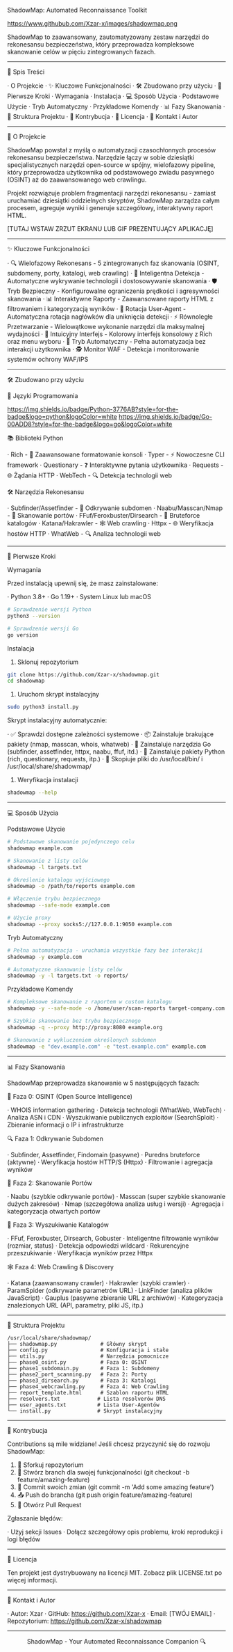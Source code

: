 ShadowMap: Automated Reconnaissance Toolkit

https://www.githubub.com/Xzar-x/images/shadowmap.png

ShadowMap to zaawansowany, zautomatyzowany zestaw narzędzi do rekonesansu bezpieczeństwa, który przeprowadza kompleksowe skanowanie celów w pięciu zintegrowanych fazach.

---

📖 Spis Treści

· O Projekcie
· ✨ Kluczowe Funkcjonalności
· 🛠️ Zbudowano przy użyciu
· 🚀 Pierwsze Kroki
  · Wymagania
  · Instalacja
· 💻 Sposób Użycia
  · Podstawowe Użycie
  · Tryb Automatyczny
  · Przykładowe Komendy
· 📊 Fazy Skanowania
· 📁 Struktura Projektu
· 🤝 Kontrybucja
· 📄 Licencja
· 👤 Kontakt i Autor

---

🎯 O Projekcie

ShadowMap powstał z myślą o automatyzacji czasochłonnych procesów rekonesansu bezpieczeństwa. Narzędzie łączy w sobie dziesiątki specjalistycznych narzędzi open-source w spójny, wielofazowy pipeline, który przeprowadza użytkownika od podstawowego zwiadu pasywnego (OSINT) aż do zaawansowanego web crawlingu.

Projekt rozwiązuje problem fragmentacji narzędzi rekonesansu - zamiast uruchamiać dziesiątki oddzielnych skryptów, ShadowMap zarządza całym procesem, agreguje wyniki i generuje szczegółowy, interaktywny raport HTML.

[TUTAJ WSTAW ZRZUT EKRANU LUB GIF PREZENTUJĄCY APLIKACJĘ]

---

✨ Kluczowe Funkcjonalności

· 🔍 Wielofazowy Rekonesans - 5 zintegrowanych faz skanowania (OSINT, subdomeny, porty, katalogi, web crawling)
· 🎯 Inteligentna Detekcja - Automatyczne wykrywanie technologii i dostosowywanie skanowania
· 🛡️ Tryb Bezpieczny - Konfigurowalne ograniczenia prędkości i agresywności skanowania
· 📊 Interaktywne Raporty - Zaawansowane raporty HTML z filtrowaniem i kategoryzacją wyników
· 🔄 Rotacja User-Agent - Automatyczna rotacja nagłówków dla uniknięcia detekcji
· ⚡ Równoległe Przetwarzanie - Wielowątkowe wykonanie narzędzi dla maksymalnej wydajności
· 🎨 Intuicyjny Interfejs - Kolorowy interfejs konsolowy z Rich oraz menu wyboru
· 🤖 Tryb Automatyczny - Pełna automatyzacja bez interakcji użytkownika
· 🕵️ Monitor WAF - Detekcja i monitorowanie systemów ochrony WAF/IPS

---

🛠️ Zbudowano przy użyciu

🐍 Języki Programowania

https://img.shields.io/badge/Python-3776AB?style=for-the-badge&logo=python&logoColor=white
https://img.shields.io/badge/Go-00ADD8?style=for-the-badge&logo=go&logoColor=white

📚 Biblioteki Python

· Rich - 🎨 Zaawansowane formatowanie konsoli
· Typer - ⚡ Nowoczesne CLI framework
· Questionary - ❓ Interaktywne pytania użytkownika
· Requests - 🌐 Żądania HTTP
· WebTech - 🔍 Detekcja technologii web

🛠️ Narzędzia Rekonesansu

· Subfinder/Assetfinder - 🔎 Odkrywanie subdomen
· Naabu/Masscan/Nmap - 🚪 Skanowanie portów
· FFuf/Feroxbuster/Dirsearch - 📁 Bruteforce katalogów
· Katana/Hakrawler - 🕸️ Web crawling
· Httpx - 🌐 Weryfikacja hostów HTTP
· WhatWeb - 🔍 Analiza technologii web

---

🚀 Pierwsze Kroki

Wymagania

Przed instalacją upewnij się, że masz zainstalowane:

· Python 3.8+
· Go 1.19+
· System Linux lub macOS

```bash
# Sprawdzenie wersji Python
python3 --version

# Sprawdzenie wersji Go
go version
```

Instalacja

1. Sklonuj repozytorium

```bash
git clone https://github.com/Xzar-x/shadowmap.git
cd shadowmap
```

1. Uruchom skrypt instalacyjny

```bash
sudo python3 install.py
```

Skrypt instalacyjny automatycznie:

· ✅ Sprawdzi dostępne zależności systemowe
· 📦 Zainstaluje brakujące pakiety (nmap, masscan, whois, whatweb)
· 🔧 Zainstaluje narzędzia Go (subfinder, assetfinder, httpx, naabu, ffuf, itd.)
· 🐍 Zainstaluje pakiety Python (rich, questionary, requests, itp.)
· 📁 Skopiuje pliki do /usr/local/bin/ i /usr/local/share/shadowmap/

1. Weryfikacja instalacji

```bash
shadowmap --help
```

---

💻 Sposób Użycia

Podstawowe Użycie

```bash
# Podstawowe skanowanie pojedynczego celu
shadowmap example.com

# Skanowanie z listy celów
shadowmap -l targets.txt

# Określenie katalogu wyjściowego
shadowmap -o /path/to/reports example.com

# Włączenie trybu bezpiecznego
shadowmap --safe-mode example.com

# Użycie proxy
shadowmap --proxy socks5://127.0.0.1:9050 example.com
```

Tryb Automatyczny

```bash
# Pełna automatyzacja - uruchamia wszystkie fazy bez interakcji
shadowmap -y example.com

# Automatyczne skanowanie listy celów
shadowmap -y -l targets.txt -o reports/
```

Przykładowe Komendy

```bash
# Kompleksowe skanowanie z raportem w custom katalogu
shadowmap -y --safe-mode -o /home/user/scan-reports target-company.com

# Szybkie skanowanie bez trybu bezpiecznego
shadowmap -q --proxy http://proxy:8080 example.org

# Skanowanie z wykluczeniem określonych subdomen
shadowmap -e "dev.example.com" -e "test.example.com" example.com
```

---

📊 Fazy Skanowania

ShadowMap przeprowadza skanowanie w 5 następujących fazach:

🎯 Faza 0: OSINT (Open Source Intelligence)

· WHOIS information gathering
· Detekcja technologii (WhatWeb, WebTech)
· Analiza ASN i CDN
· Wyszukiwanie publicznych exploitów (SearchSploit)
· Zbieranie informacji o IP i infrastrukturze

🔍 Faza 1: Odkrywanie Subdomen

· Subfinder, Assetfinder, Findomain (pasywne)
· Puredns bruteforce (aktywne)
· Weryfikacja hostów HTTP/S (Httpx)
· Filtrowanie i agregacja wyników

🚪 Faza 2: Skanowanie Portów

· Naabu (szybkie odkrywanie portów)
· Masscan (super szybkie skanowanie dużych zakresów)
· Nmap (szczegółowa analiza usług i wersji)
· Agregacja i kategoryzacja otwartych portów

📁 Faza 3: Wyszukiwanie Katalogów

· FFuf, Feroxbuster, Dirsearch, Gobuster
· Inteligentne filtrowanie wyników (rozmiar, status)
· Detekcja odpowiedzi wildcard
· Rekurencyjne przeszukiwanie
· Weryfikacja wyników przez Httpx

🕸️ Faza 4: Web Crawling & Discovery

· Katana (zaawansowany crawler)
· Hakrawler (szybki crawler)
· ParamSpider (odkrywanie parametrów URL)
· LinkFinder (analiza plików JavaScript)
· Gauplus (pasywne zbieranie URL z archiwów)
· Kategoryzacja znalezionych URL (API, parametry, pliki JS, itp.)

---

📁 Struktura Projektu

```
/usr/local/share/shadowmap/
├── shadowmap.py              # Główny skrypt
├── config.py                 # Konfiguracja i stałe
├── utils.py                  # Narzędzia pomocnicze
├── phase0_osint.py           # Faza 0: OSINT
├── phase1_subdomain.py       # Faza 1: Subdomeny
├── phase2_port_scanning.py   # Faza 2: Porty
├── phase3_dirsearch.py       # Faza 3: Katalogi
├── phase4_webcrawling.py     # Faza 4: Web Crawling
├── report_template.html      # Szablon raportu HTML
├── resolvers.txt            # Lista resolverów DNS
├── user_agents.txt          # Lista User-Agentów
└── install.py               # Skrypt instalacyjny
```

---

🤝 Kontrybucja

Contributions są mile widziane! Jeśli chcesz przyczynić się do rozwoju ShadowMap:

1. 🍴 Sforkuj repozytorium
2. 🌿 Stwórz branch dla swojej funkcjonalności (git checkout -b feature/amazing-feature)
3. 💾 Commit swoich zmian (git commit -m 'Add some amazing feature')
4. 📤 Push do brancha (git push origin feature/amazing-feature)
5. 🔄 Otwórz Pull Request

Zgłaszanie błędów:

· Użyj sekcji Issues
· Dołącz szczegółowy opis problemu, kroki reprodukcji i logi błędów

---

📄 Licencja

Ten projekt jest dystrybuowany na licencji MIT. Zobacz plik LICENSE.txt po więcej informacji.

---

👤 Kontakt i Autor

· Autor: Xzar
· GitHub: https://github.com/Xzar-x
· Email: [TWÓJ EMAIL]
· Repozytorium: https://github.com/Xzar-x/shadowmap

---

<div align="center">

ShadowMap - Your Automated Reconnaissance Companion 🔍

</div>
